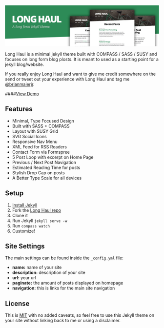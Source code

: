 ![preview Long Haul](/preview.jpg)

Long Haul is a minimal jekyll theme built with COMPASS / SASS / SUSY and focuses on long form blog plosts. It is meant to used as a starting point for a jekyll blog/website.

If you really enjoy Long Haul and want to give me credit somewhere on the send or tweet out your experience with Long Haul and tag me [@brianmaierjr](https://twitter.com/brianmaier).

####[View Demo](http://brianmaierjr.com/long-haul)

## Features

- Minimal, Type Focused Design
- Built with SASS + COMPASS
- Layout with SUSY Grid
- SVG Social Icons
- Responsive Nav Menu
- XML Feed for RSS Readers
- Contact Form via Formspree
- 5 Post Loop with excerpt on Home Page
- Previous / Next Post Navigation
- Estimated Reading Time for posts
- Stylish Drop Cap on posts
- A Better Type Scale for all devices

## Setup

1. [Install Jekyll](http://jekyllrb.com)
2. Fork the [Long Haul repo](http://github.com/brianmaierjr/long-haul)
3. Clone it
4. Run Jekyll `jekyll serve -w`
5. Run `compass watch`
6. Customize!

## Site Settings

The main settings can be found inside the `_config.yml` file:

- **name:** name of your site
- **description:** description of your site
- **url:** your url
- **paginate:** the amount of posts displayed on homepage
- **navigation:** this is links for the main site navigation

## License

This is [MIT](LICENSE) with no added caveats, so feel free to use this Jekyll theme on your site without linking back to me or using a disclaimer.